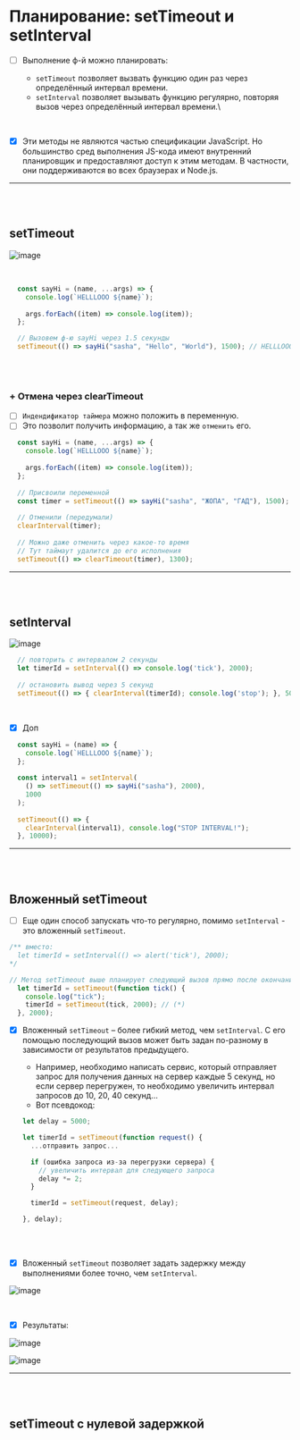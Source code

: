# Планирование: setTimeout и setInterval

- [ ] Выполнение ф-й можно планировать:

  + `setTimeout` позволяет вызвать функцию один раз через определённый интервал времени.
  + `setInterval` позволяет вызывать функцию регулярно, повторяя вызов через определённый интервал времени.\
     
<br>

- [x] Эти методы не являются частью спецификации JavaScript. Но большинство сред выполнения JS-кода имеют внутренний планировщик и предоставляют доступ к этим методам. В частности, они поддерживаются во всех браузерах и Node.js.

<hr>
<br>
<br>

<h2>setTimeout</h2>

![image](https://github.com/acidshotgun/learn-js-vanilla/assets/117285472/4bcbfd9c-52bc-48b7-bc95-507d9753273b)

<br>

```javascript
  const sayHi = (name, ...args) => {
    console.log(`HELLLOOO ${name}`);
  
    args.forEach((item) => console.log(item));
  };

  // Вызовем ф-ю sayHi через 1.5 секунды
  setTimeout(() => sayHi("sasha", "Hello", "World"), 1500); // HELLLOOO sasha ЖОПА ГАД
```

<br>
<br>

<h3>+ Отмена через clearTimeout</h3>

- [ ] `Индендификатор таймера` можно положить в переменную.
- [ ] Это позволит получить информацию, а так же `отменить` его.

```javascript
  const sayHi = (name, ...args) => {
    console.log(`HELLLOOO ${name}`);
  
    args.forEach((item) => console.log(item));
  };
  
  // Присвоили переменной
  const timer = setTimeout(() => sayHi("sasha", "ЖОПА", "ГАД"), 1500);
  
  // Отменили (передумали)
  clearInterval(timer);
  
  // Можно даже отменить через какое-то время
  // Тут таймаут удалится до его исполнения
  setTimeout(() => clearTimeout(timer), 1300);
```

<hr>
<br>
<br>

<h2>setInterval</h2>

![image](https://github.com/acidshotgun/learn-js-vanilla/assets/117285472/0fbba8a6-db90-4f75-a5b2-8aa0542b7b27)

```javascript
  // повторить с интервалом 2 секунды
  let timerId = setInterval(() => console.log('tick'), 2000);
  
  // остановить вывод через 5 секунд
  setTimeout(() => { clearInterval(timerId); console.log('stop'); }, 5000);
```

<br>

- [x] Доп

```javascript
  const sayHi = (name) => {
    console.log(`HELLLOOO ${name}`);
  };
  
  const interval1 = setInterval(
    () => setTimeout(() => sayHi("sasha"), 2000),
    1000
  );
  
  setTimeout(() => {
    clearInterval(interval1), console.log("STOP INTERVAL!");
  }, 10000);
```

<hr>
<br>
<br>

<h2>Вложенный setTimeout</h2>

- [ ] Еще один способ запускать что-то регулярно, помимо `setInterval` - это вложенный `setTimeout`.

```javascript
/** вместо:
  let timerId = setInterval(() => alert('tick'), 2000);
*/

// Метод setTimeout выше планирует следующий вызов прямо после окончания текущего (*).
  let timerId = setTimeout(function tick() {
    console.log("tick");
    timerId = setTimeout(tick, 2000); // (*)
  }, 2000);
```

- [x] Вложенный `setTimeout` – более гибкий метод, чем `setInterval`. С его помощью последующий вызов может быть задан по-разному в зависимости от результатов предыдущего.

  + Например, необходимо написать сервис, который отправляет запрос для получения данных на сервер каждые 5 секунд, но если сервер перегружен, то необходимо увеличить интервал запросов до 10, 20, 40 секунд…
  + Вот псевдокод:
     
  ```javascript
  let delay = 5000;

  let timerId = setTimeout(function request() {
    ...отправить запрос...
  
    if (ошибка запроса из-за перегрузки сервера) {
      // увеличить интервал для следующего запроса
      delay *= 2;
    }
  
    timerId = setTimeout(request, delay);
  
  }, delay);
  ```

<br>
<br>

- [x] Вложенный `setTimeout` позволяет задать задержку между выполнениями более точно, чем `setInterval`.

![image](https://github.com/acidshotgun/learn-js-vanilla/assets/117285472/b1a78b69-4e58-4048-a6fd-4cc582eedc81)

<br>

- [x] Результаты:

![image](https://github.com/acidshotgun/learn-js-vanilla/assets/117285472/b43ccb2b-2357-4f01-b52d-7d52fe694ec4)

![image](https://github.com/acidshotgun/learn-js-vanilla/assets/117285472/18573263-6091-48ea-9dd8-de3c174ec568)

<hr>
<br>
<br>

<h2>setTimeout с нулевой задержкой</h2>


